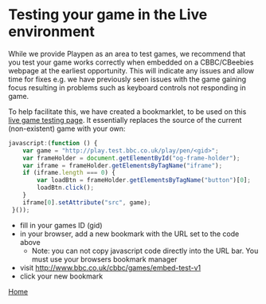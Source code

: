# Testing your game in the Live environment

While we provide Playpen as an area to test games, we recommend that you test
your game works correctly when embedded on a CBBC/CBeebies webpage at the
earliest opportunity. This will indicate any issues and allow time for fixes
e.g. we have previously seen issues with the game gaining focus resulting in
problems such as keyboard controls not responding in game.

To help facilitate this, we have created a bookmarklet, to be used on this
[live game testing page](http://www.bbc.co.uk/cbbc/games/embed-test-v1). It
essentially replaces the source of the current (non-existent) game with your
own:

```javascript
javascript:(function () {
    var game = "http://play.test.bbc.co.uk/play/pen/<gid>";
    var frameHolder = document.getElementById("og-frame-holder");
    var iframe = frameHolder.getElementsByTagName("iframe");
    if (iframe.length === 0) {
        var loadBtn = frameHolder.getElementsByTagName("button")[0];
        loadBtn.click();
    }
    iframe[0].setAttribute("src", game);
 }());
 ```

- fill in your games ID (gid)
- in your browser, add a new bookmark with the URL set to the code above
  - Note: you can not copy javascript code directly into the URL bar. You must
    use your browsers bookmark manager
- visit http://www.bbc.co.uk/cbbc/games/embed-test-v1
- click your new bookmark

[Home](../README.md)